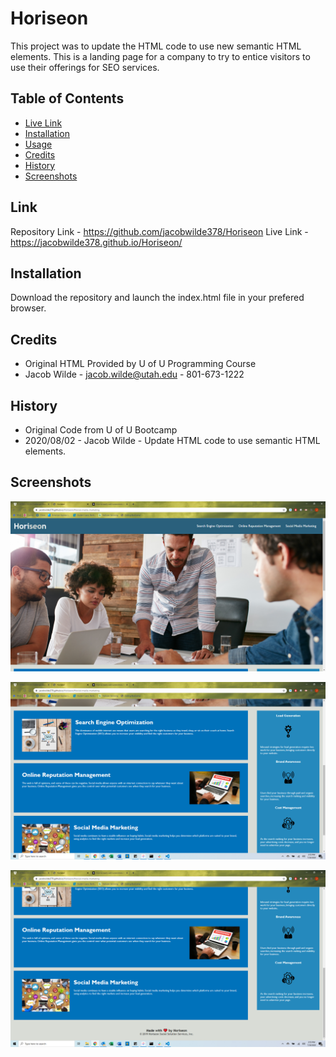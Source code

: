 # Horiseon
This project was to update the HTML code to use new semantic HTML elements.
This is a landing page for a company to try to entice visitors to use their offerings for SEO services.

## Table of Contents

* [Live Link](#Link)
* [Installation](#installation)
* [Usage](#usage)
* [Credits](#credits)
* [History](#History)
* [Screenshots](#Screenshots)

## Link

Repository Link - https://github.com/jacobwilde378/Horiseon
Live Link - https://jacobwilde378.github.io/Horiseon/

## Installation

Download the repository and launch the index.html file in your prefered browser.

## Credits

* Original HTML Provided by U of U Programming Course
* Jacob Wilde - jacob.wilde@utah.edu - 801-673-1222

## History

* Original Code from U of U Bootcamp
* 2020/08/02 - Jacob Wilde - Update HTML code to use semantic HTML elements.

## Screenshots

![Screenshot of Website 1](/assets/images/readme.1.png)

![Screenshot of Website 2](/assets/images/readme.2.png)

![Screenshot of Website 3](/assets/images/readme.3.png)
